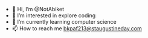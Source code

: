 - 👋 Hi, I’m @NotAbiket
- 👀 I’m interested in explore coding
- 🌱 I’m currently learning computer science
- 📫 How to reach me bkpaf213@staugustineday.com
